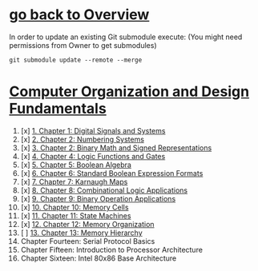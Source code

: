 # [go back to Overview](https://github.com/c4arl0s)

In order to update an existing Git submodule execute: (You might need permissions from Owner to get submodules)

```console
git submodule update --remote --merge
```

# [Computer Organization and Design Fundamentals](https://github.com/c4arl0s/ComputerOrganization-DesignFundamentals#go-back-to-overview)

1. [x] [1. Chapter 1: Digital Signals and Systems](https://github.com/c4arl0s/ComputerOrganizationDesignFundamentalsContentIndex#chapter-1-digital-signals-and-systems) 
2. [x] [2. Chapter 2: Numbering Systems](https://github.com/c4arl0s/ComputerOrganizationDesignFundamentalsContentIndex#chapter-2-numbering-systems) 
3. [x] [3. Chapter 2: Binary Math and Signed Representations](https://github.com/c4arl0s/ComputerOrganizationDesignFundamentalsContentIndex#chapter-3-binary-math-and-signed-representations) 
4. [x] [4. Chapter 4: Logic Functions and Gates](https://github.com/c4arl0s/ComputerOrganizationDesignFundamentalsContentIndex#chapter-4-logic-functions-and-gates) 
5. [x] [5. Chapter 5: Boolean Algebra](https://github.com/c4arl0s/ComputerOrganizationDesignFundamentalsContentIndex#chapter-5-boolean-algebra) 
6. [x] [6. Chapter 6: Standard Boolean Expression Formats](https://github.com/c4arl0s/ComputerOrganizationDesignFundamentalsContentIndex#chapter-6-standard-boolean-expression-formats) 
7. [x] [7. Chapter 7: Karnaugh Maps](https://github.com/c4arl0s/ComputerOrganizationDesignFundamentalsContentIndex#chapter-7-karnaughmaps) 
8. [x] [8. Chapter 8: Combinational Logic Applications](https://github.com/c4arl0s/ComputerOrganizationDesignFundamentalsContentIndex#chapter-8-combinational-logic-applications)
9. [x] [9. Chapter 9: Binary Operation Applications](https://github.com/c4arl0s/ComputerOrganizationDesignFundamentalsContentIndex#chapter-9-binary-operation-applications)
10. [x] [10. Chapter 10: Memory Cells](https://github.com/c4arl0s/ComputerOrganizationDesignFundamentalsContentIndex#chapter-10-memory-cells)
11. [x] [11. Chapter 11: State Machines](https://github.com/c4arl0s/ComputerOrganizationDesignFundamentalsContentIndex#chapter-11-state-machines)
12. [x] [12. Chapter 12: Memory Organization](https://github.com/c4arl0s/ComputerOrganizationDesignFundamentalsContentIndex#chapter-12-memory-organization)
13. [ ] [13. Chapter 13: Memory Hierarchy](https://github.com/c4arl0s/ComputerOrganizationDesignFundamentalsContentIndex#chapter-13-memory-hierarchy)
14. Chapter Fourteen: Serial Protocol Basics 
15. Chapter Fifteen: Introduction to Processor Architecture
16. Chapter Sixteen: Intel 80x86 Base Architecture

